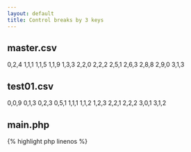 ```yaml
---
layout: default
title: Control breaks by 3 keys
---
```


## master.csv

  0,2,4
  1,1,1
  1,1,5
  1,1,9
  1,3,3
  2,2,0
  2,2,2
  2,5,1
  2,6,3
  2,8,8
  2,9,0
  3,1,3

## test01.csv

  0,0,9
  0,1,3
  0,2,3
  0,5,1
  1,1,1
  1,1,2
  1,2,3
  2,2,1
  2,2,2
  3,0,1
  3,1,2


## main.php

{% highlight php linenos %}
<?php

$master = fopen('./master.csv', 'r');
$input = fopen('./test01.csv', 'r');
$s1dup = fopen('./step.out', 'w');
$s1uniq = fopen('./step2.out', 'w');

$prevOffset = 0;
$last;
while(($buf = fgets($master)) !== false) {
  $p = explode(",",trim($buf));
  echo implode("\t", $p), PHP_EOL;
  while(($buf2 = fgets($input)) !== false) {
    $last = null;
    $q = explode(",", trim($buf2));
    echo "\t", implode("\t", $q), PHP_EOL;
    if($p[0] == $q[0] and $p[1] == $q[1] and $p[2] == $q[2]) {
      echo "match", PHP_EOL;
      fwrite($s1dup, implode("\t", $q) . PHP_EOL);
      $prevOffset = ftell($input);
      $last = 'm';
      break;
    } elseif ($p[0] == $q[0] and $p[1] == $q[1] and $p[2] < $q[2]) {
      echo "break3", PHP_EOL;
      fwrite($s1uniq, implode("\t", $q) . PHP_EOL);
      fseek($input, $prevOffset);
      $last = 'b';
      break;
    } elseif ($p[0] == $q[0] and $p[1] < $q[1]) {
      echo "break2", PHP_EOL;
      fwrite($s1uniq, implode("\t", $q) . PHP_EOL);
      fseek($input, $prevOffset);
      $last = 'b';
      break;
    } elseif ($p[0] < $q[0]) {
      echo "break1", PHP_EOL;
      fwrite($s1uniq, implode("\t", $q) . PHP_EOL);
      fseek($input, $prevOffset);
      $last = 'b';
      break;
    }
    $prevOffset = ftell($input);
  }

  if(is_null($last)) {
    fwrite($s1uniq, implode("\t", $p) . PHP_EOL);
  }
}
{% endhighlight %}

## The result

  $ php main.php
  0  2  4
    0  0  9
    0  1  3
    0  2  3
    0  5  1
  break2
  1  1  1
    0  5  1
    1  1  1
  match
  1  1  5
    1  1  2
    1  2  3
  break2
  1  1  9
    1  2  3
  break2
  1  3  3
    1  2  3
    2  2  1
  break1
  2  2  0
    2  2  1
  break3
  2  2  2
    2  2  1
    2  2  2
  match
  2  5  1
    3  0  1
  break1
  2  6  3
    3  0  1
  break1
  2  8  8
    3  0  1
  break1
  2  9  0
    3  0  1
  break1
  3  1  3
    3  0  1
    3  1  2

  $ lv step.out
  1       1       1
  2       2       2

  $ lv step2.out
  0       5       1
  1       2       3
  1       2       3
  2       2       1
  2       2       1
  3       0       1
  3       0       1
  3       0       1
  3       0       1
  3       1       3

That's all.


